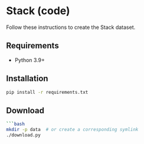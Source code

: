 # Stack (code)

Follow these instructions to create the Stack dataset.

## Requirements

- Python 3.9+

## Installation

```bash
pip install -r requirements.txt
```

## Download

```bash
```bash
mkdir -p data  # or create a corresponding symlink
./download.py
```
